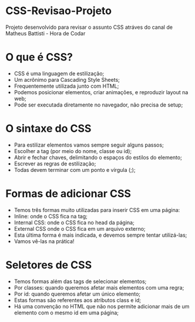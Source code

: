 # CSS-Revisao-Projeto
Projeto desenvolvido para revisar o assunto CSS atráves do canal de Matheus Battisti - Hora de Codar

# O que é CSS?
- CSS é uma linguagem de estilização;
- Um acrônimo para Cascading Style Sheets;
- Frequentemente utilizada junto com HTML;
- Podemos posicionar elementos, criar animações, e reproduzir layout na web;
- Pode ser executada diretamente no navegador, não precisa de setup;

# O sintaxe do CSS
- Para estilizar elementos vamos sempre seguir alguns passos;
- Escolher a tag (por meio do nome, classe ou id);
- Abrir e fechar chaves, delimitando o espaços do estilos do elemento;
- Escrever as regras de estilização;
- Todas devem terminar com um ponto e vírgula (;);

# Formas de adicionar CSS
- Temos três formas muito utilizadas para inserir CSS em uma página:
- Inline: onde o CSS fica na tag;
- Internal CSS: onde o CSS fica no head da página;
- External CSS onde o CSS fica em um arquivo externo;
- Esta última forma é mais indicada, e devemos sempre tentar utilizá-las;
- Vamos vê-las na prática!

# Seletores de CSS
- Temos formas além das tags de selecionar elementos;
- Por classes: quando queremos afetar mais elementos com uma regra;
- Por id: quando queremos afetar um único elemento;
- Estas formas são referentes aos atributos class e id;
- Há uma convenção no HTML que não nos permite adicionar mais de um elemento com o mesmo id em uma página;



